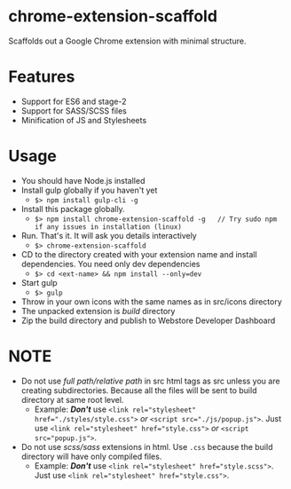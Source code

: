 # chrome-extension-scaffold
Scaffolds out a Google Chrome extension with minimal structure.

# Features
- Support for ES6 and stage-2  
- Support for SASS/SCSS files  
- Minification of JS and Stylesheets  

# Usage
* You should have Node.js installed  
* Install gulp globally if you haven't yet  
  * ```$> npm install gulp-cli -g```  
* Install this package globally.  
  * ```$> npm install chrome-extension-scaffold -g   // Try sudo npm if any issues in installation (linux) ```  
* Run. That's it. It will ask you details interactively  
  * ```$> chrome-extension-scaffold```  
* CD to the directory created with your extension name and install dependencies. You need only dev dependencies  
  * ```$> cd <ext-name> && npm install --only=dev```  
* Start gulp  
  * ```$> gulp```  
* Throw in your own icons with the same names as in src/icons directory  
* The unpacked extension is _build_ directory  
* Zip the build directory and publish to Webstore Developer Dashboard  

# **NOTE**  
* Do not use _full path/relative path_ in src html tags as src unless you are creating subdirectories. Because all the files will be sent to build directory at same root level.
  * Example: **_Don't_** use `<link rel="stylesheet" href="./styles/style.css">` _or_ `<script src="./js/popup.js">`. Just use `<link rel="stylesheet" href="style.css">` _or_ `<script src="popup.js">`.   
* Do not use _scss/sass_ extensions in html. Use `.css` because the build directory will have only compiled files.
  * Example: **_Don't_** use `<link rel="stylesheet" href="style.scss">`. Just use `<link rel="stylesheet" href="style.css">`.
